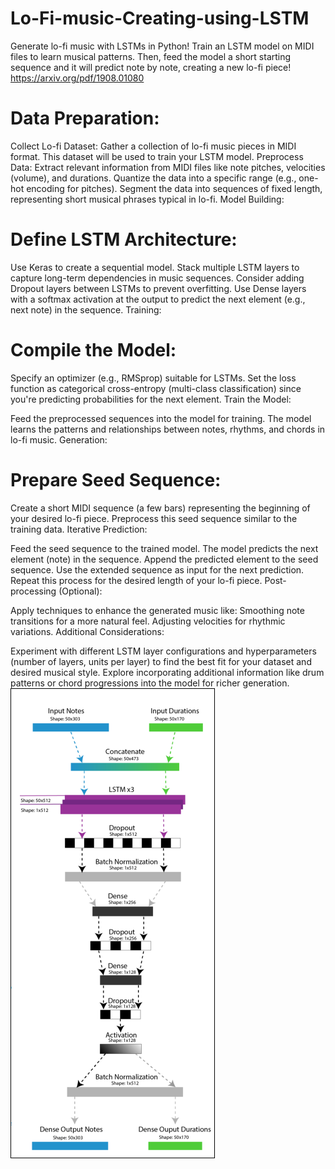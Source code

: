 # Lo-Fi-music-Creating-using-LSTM
Generate lo-fi music with LSTMs in Python! Train an LSTM model on MIDI files to learn musical patterns. Then, feed the model a short starting sequence and it will predict note by note, creating a new lo-fi piece!
https://arxiv.org/pdf/1908.01080

# Data Preparation:

Collect Lo-fi Dataset: Gather a collection of lo-fi music pieces in MIDI format. This dataset will be used to train your LSTM model.
Preprocess Data:
Extract relevant information from MIDI files like note pitches, velocities (volume), and durations.
Quantize the data into a specific range (e.g., one-hot encoding for pitches).
Segment the data into sequences of fixed length, representing short musical phrases typical in lo-fi.
Model Building:

# Define LSTM Architecture:
Use Keras to create a sequential model.
Stack multiple LSTM layers to capture long-term dependencies in music sequences.
Consider adding Dropout layers between LSTMs to prevent overfitting.
Use Dense layers with a softmax activation at the output to predict the next element (e.g., next note) in the sequence.
Training:

# Compile the Model:

Specify an optimizer (e.g., RMSprop) suitable for LSTMs.
Set the loss function as categorical cross-entropy (multi-class classification) since you're predicting probabilities for the next element.
Train the Model:

Feed the preprocessed sequences into the model for training.
The model learns the patterns and relationships between notes, rhythms, and chords in lo-fi music.
Generation:

# Prepare Seed Sequence:

Create a short MIDI sequence (a few bars) representing the beginning of your desired lo-fi piece.
Preprocess this seed sequence similar to the training data.
Iterative Prediction:

Feed the seed sequence to the trained model.
The model predicts the next element (note) in the sequence.
Append the predicted element to the seed sequence.
Use the extended sequence as input for the next prediction.
Repeat this process for the desired length of your lo-fi piece.
Post-processing (Optional):

Apply techniques to enhance the generated music like:
Smoothing note transitions for a more natural feel.
Adjusting velocities for rhythmic variations.
Additional Considerations:


Experiment with different LSTM layer configurations and hyperparameters (number of layers, units per layer) to find the best fit for your dataset and desired musical style.
Explore incorporating additional information like drum patterns or chord progressions into the model for richer generation.
<img src="image.png" style="border: 1px solid black" />
